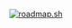 [![roadmap.sh](https://api.roadmap.sh/v1-badge/wide/6628a1527d6cc6aedc0b7992?variant=dark)](https://roadmap.sh)
